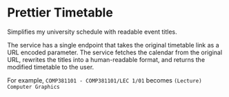 # Prettier Timetable

Simplifies my university schedule with readable event titles.

The service has a single endpoint that takes the original timetable link as a URL encoded parameter. The service fetches the calendar from the original URL, rewrites the titles into a human-readable format, and returns the modified timetable to the user.

For example, `COMP381101 - COMP381101/LEC 1/01` becomes `(Lecture) Computer Graphics`

